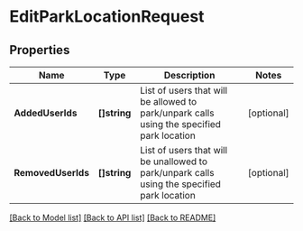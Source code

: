 # EditParkLocationRequest

## Properties
Name | Type | Description | Notes
------------ | ------------- | ------------- | -------------
**AddedUserIds** | **[]string** | List of users that will be allowed to park/unpark calls using the specified park location | [optional] 
**RemovedUserIds** | **[]string** | List of users that will be unallowed to park/unpark calls using the specified park location | [optional] 

[[Back to Model list]](../README.md#documentation-for-models) [[Back to API list]](../README.md#documentation-for-api-endpoints) [[Back to README]](../README.md)


